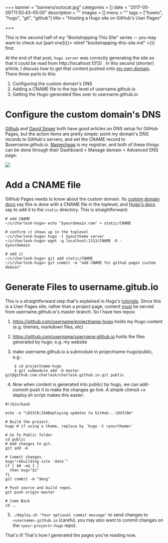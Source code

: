 +++
banner = "banners/octocat.jpg"
categories = []
date = "2017-05-09T11:50:43-05:00"
description = ""
images = []
menu = ""
tags = ["howto", "hugo", "git", "github"]
title = "Hosting a Hugo site on GitHub's User Pages"

+++

This is the second half of my "Bootstrapping This Site" series -- you may want to check out [part one]({{< relref "bootstrapping-this-site.md" >}}) first.

At the end of that post, `hugo server` was correctly generating the site so that it could be read from http://localhost:1313/ . In this second (shorter) article, I discuss how to get that content pushed onto [my own domain](http://charleskerr.com/). There three parts to this:

1. Configuring the custom domain's DNS
2. Adding a CNAME file to the top-level of username.github.io
3. Getting the Hugo-generated files over to username.github.io

Configure the custom domain's DNS
=================================

[Github](https://help.github.com/articles/troubleshooting-custom-domains/) and [David Singer](http://davidensinger.com/2013/03/setting-the-dns-for-github-pages-on-namecheap/) both have good articles on DNS setup for GitHub Pages, but the action items are pretty simple: point my domain's DNS records to GitHub's servers, and set the CNAME record to $username.github.io.  [Namecheap](https://namecheap.com) is my registrar, and both of these things can be done through their Dashboard > Manage domain > Advanced DNS page:

![](/images/advanced-dns.png)

Add a CNAME file
================

GitHub Pages needs to know about the custom domain. Its [custom domain docs](https://help.github.com/articles/using-a-custom-domain-with-github-pages/) say this is done with a CNAME file in the toplevel, and [Hugo's docs](https://gohugo.io/tutorials/github-pages-blog/) say to add it to the `static` directory. This is straightforward:

    # add CNAME
    ~/s/charlesk-hugo> echo "$yourdomain.com" > static/CNAME

    # confirm it shows up in the toplevel
    ~/s/charlesk-hugo> hugo -t $yourtheme server
    ~/s/charlesk-hugo> wget -q localhost:1313/CNAME -O -
    $yourdomain

    # add it
    ~/s/charlesk-hugo> git add static/CNAME
    ~/s/charlesk-hugo> git commit -m "add CNAME for github pages custom domain"


Generate Files to username.gitub.io
===================================

This is a straightforward step that's explained in Hugo's [tutorials](https://gohugo.io/tutorials/github-pages-blog/#hosting-personal-organization-pages). Since this is a User Pages site, rather than a project page, content [must](https://help.github.com/articles/user-organization-and-project-pages/) be served from username.github.io's master branch. So I have two repos:

1. https://github.com/username/projectname-hugo holds my Hugo content (e.g. themes, markdown files, etc)

2. https://github.com/username/username.github.io holds the files generated by hugo; e.g. my website

3. make username.github.io a submodule in projectname-hugo/public, e.g.:

```
    $ cd projectname-hugo
    $ git submodule add -b master git@github.com:charlesk/charlesk.github.io.git public
```

4. Now when content is generated into public/ by hugo, we can add-commit-push it to make the changes go live. A simple chmod +x deploy.sh script makes this easier:

```
#!/bin/bash

echo -e "\033[0;32mDeploying updates to GitHub...\033[0m"

# Build the project.
hugo # if using a theme, replace by `hugo -t <yourtheme>`

# Go To Public folder
cd public
# Add changes to git.
git add -A

# Commit changes.
msg="rebuilding site `date`"
if [ $# -eq 1 ]
  then msg="$1"
fi
git commit -m "$msg"

# Push source and build repos.
git push origin master

# Come Back
cd ..
```

5. `./deploy.sh "Your optional commit message"` to send changes to `<username>.github.io` (careful, you may also want to commit changes on the `<your-project>-hugo` repo).

That's it! That's how I generated the pages you're reading now.
